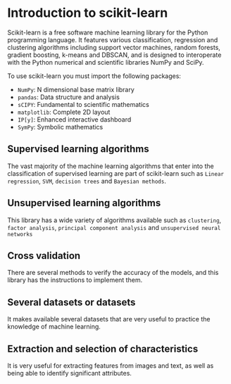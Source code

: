 # Introduction to scikit-learn

Scikit-learn is a free software machine learning library for the Python programming language. It features various classification, regression and clustering algorithms including support vector machines, random forests, gradient boosting, k-means and DBSCAN, and is designed to interoperate with the Python numerical and scientific libraries NumPy and SciPy.  

To use scikit-learn you must import the following packages:

- `NumPy`: N dimensional base matrix library
- `pandas`: Data structure and analysis
- `sCIPY`: Fundamental to scientific mathematics
- `matplotlib`: Complete 2D layout
- `IP[y]`: Enhanced interactive dashboard
- `SymPy`: Symbolic mathematics

## Supervised learning algorithms

The vast majority of the machine learning algorithms that enter into the classification of supervised learning are part of scikit-learn such as `Linear regression`, `SVM`, `decision trees` and `Bayesian methods`.

## Unsupervised learning algorithms

This library has a wide variety of algorithms available such as `clustering`, `factor analysis`, `principal component analysis` and `unsupervised neural networks`

## Cross validation

There are several methods to verify the accuracy of the models, and this library has the instructions to implement them.

## Several datasets or datasets

It makes available several datasets that are very useful to practice the knowledge of machine learning.

## Extraction and selection of characteristics

It is very useful for extracting features from images and text, as well as being able to identify significant attributes.
